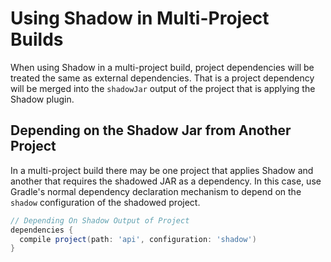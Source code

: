 # Using Shadow in Multi-Project Builds

When using Shadow in a multi-project build, project dependencies will be treated the same as
external dependencies.
That is a project dependency will be merged into the `shadowJar` output of the project that
is applying the Shadow plugin.

## Depending on the Shadow Jar from Another Project

In a multi-project build there may be one project that applies Shadow and another that
requires the shadowed JAR as a dependency.
In this case, use Gradle's normal dependency declaration mechanism to depend on the `shadow`
configuration of the shadowed project.

```groovy
// Depending On Shadow Output of Project
dependencies {
  compile project(path: 'api', configuration: 'shadow')
}
```